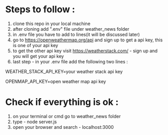 # Steps to follow : 
1. clone this repo in your local machine 
2. after cloning add ".env" file under weather_news folder
3. in .env file you have to add to lines(it will be discussed later)
4. go to https://openweathermap.org/api and sign up to get a api key, this is one of your api key
5. to get the other api key visit https://weatherstack.com/ - sign up and you will get your api key
6. last step - in your .env file add the following two lines :

WEATHER_STACK_API_KEY=your weather stack api key

OPENMAP_API_KEY=open weather map api key

# Check if everything is ok :
1. on your terminal or cmd go to weather_news folder
2. type - node server.js
3. open your browser and search - localhost:3000
